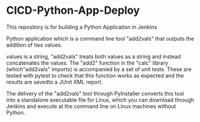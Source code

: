 # CICD-Python-App-Deploy

This repository is for building a Python Application in Jenkins

Python application which is a command line tool "add2vals" that outputs the addition of two values. 

values is a string, "add2vals" treats both values as a string and instead concatenates the values. The "add2" function in the "calc" library (which"add2vals" imports) is accompanied by a set of unit tests. These are tested with pytest to check that this function works as expected and the results are savedto a JUnit XML report.

The delivery of the "add2vals" tool through PyInstaller converts this tool into a standalone executable file for Linux, which you can download through Jenkins and execute at the command line on Linux machines without Python.
